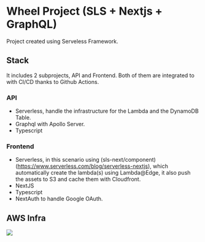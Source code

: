 # Wheel Project (SLS + Nextjs + GraphQL)

Project created using Serveless Framework. 
## Stack
It includes 2 subprojects, API and Frontend. Both of them are integrated to with CI/CD thanks to Github Actions.
### API
* Serverless, handle the infrastructure for the Lambda and the DynamoDB Table.
* Graphql with Apollo Server.
* Typescript

### Frontend
* Serverless, in this scenario using (sls-next/component)(https://www.serverless.com/blog/serverless-nextjs), which automatically create the lambda(s) using Lambda@Edge, it also push the assets to S3 and cache them with Cloudfront.
* NextJS
* Typescript
* NextAuth to handle Google OAuth.

## AWS Infra
![](https://p9.f1.n0.cdn.getcloudapp.com/items/E0urOOnd/Image%202020-11-03%20at%208.21.42%20PM.png?source=viewer&v=e6ff7bbbee85eade2569c8b4bdec7c66)
